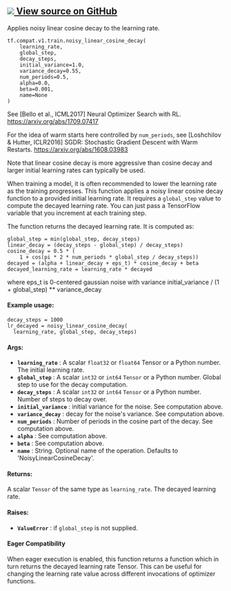 [ ![](https://tensorflow.google.cn/images/GitHub-Mark-32px.png) View source on
GitHub
](https://github.com/tensorflow/tensorflow/blob/r2.0/tensorflow/python/training/learning_rate_decay.py#L671-L761)  
---  
  
Applies noisy linear cosine decay to the learning rate.

    
    
    tf.compat.v1.train.noisy_linear_cosine_decay(
        learning_rate,
        global_step,
        decay_steps,
        initial_variance=1.0,
        variance_decay=0.55,
        num_periods=0.5,
        alpha=0.0,
        beta=0.001,
        name=None
    )
    

See [Bello et al., ICML2017] Neural Optimizer Search with RL.
https://arxiv.org/abs/1709.07417

For the idea of warm starts here controlled by `num_periods`, see [Loshchilov
& Hutter, ICLR2016] SGDR: Stochastic Gradient Descent with Warm Restarts.
https://arxiv.org/abs/1608.03983

Note that linear cosine decay is more aggressive than cosine decay and larger
initial learning rates can typically be used.

When training a model, it is often recommended to lower the learning rate as
the training progresses. This function applies a noisy linear cosine decay
function to a provided initial learning rate. It requires a `global_step`
value to compute the decayed learning rate. You can just pass a TensorFlow
variable that you increment at each training step.

The function returns the decayed learning rate. It is computed as:

    
    
    global_step = min(global_step, decay_steps)
    linear_decay = (decay_steps - global_step) / decay_steps)
    cosine_decay = 0.5 * (
        1 + cos(pi * 2 * num_periods * global_step / decay_steps))
    decayed = (alpha + linear_decay + eps_t) * cosine_decay + beta
    decayed_learning_rate = learning_rate * decayed
    

where eps_t is 0-centered gaussian noise with variance initial_variance / (1 +
global_step) ** variance_decay

#### Example usage:

    
    
    decay_steps = 1000
    lr_decayed = noisy_linear_cosine_decay(
      learning_rate, global_step, decay_steps)
    

#### Args:

  * **`learning_rate`** : A scalar `float32` or `float64` Tensor or a Python number. The initial learning rate.
  * **`global_step`** : A scalar `int32` or `int64` `Tensor` or a Python number. Global step to use for the decay computation.
  * **`decay_steps`** : A scalar `int32` or `int64` `Tensor` or a Python number. Number of steps to decay over.
  * **`initial_variance`** : initial variance for the noise. See computation above.
  * **`variance_decay`** : decay for the noise's variance. See computation above.
  * **`num_periods`** : Number of periods in the cosine part of the decay. See computation above.
  * **`alpha`** : See computation above.
  * **`beta`** : See computation above.
  * **`name`** : String. Optional name of the operation. Defaults to 'NoisyLinearCosineDecay'.

#### Returns:

A scalar `Tensor` of the same type as `learning_rate`. The decayed learning
rate.

#### Raises:

  * **`ValueError`** : if `global_step` is not supplied.

#### Eager Compatibility

When eager execution is enabled, this function returns a function which in
turn returns the decayed learning rate Tensor. This can be useful for changing
the learning rate value across different invocations of optimizer functions.

